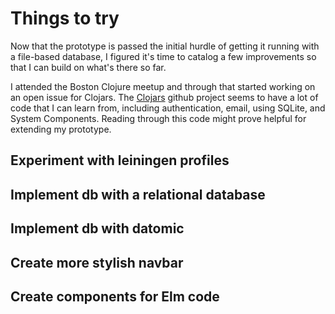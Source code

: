 # Things to try
Now that the prototype is passed the initial hurdle of getting it running with a file-based database, I figured it's time to catalog a few improvements so that I can build on what's there so far.

I attended the Boston Clojure meetup and through that started working on an open issue for Clojars. The [Clojars]() github project seems to have a lot of code that I can learn from, including authentication, email, using SQLite, and System Components. Reading through this code might prove helpful for extending my prototype.

## Experiment with leiningen profiles

## Implement db with a relational database

## Implement db with datomic

## Create more stylish navbar

## Create components for Elm code
